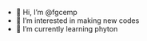 - 👋 Hi, I’m @fgcemp
- 👀 I’m interested in making new codes
- 🌱 I’m currently learning phyton

<!---
fgcemp/fgcemp is a ✨ special ✨ repository because its `README.md` (this file) appears on your GitHub profile.
You can click the Preview link to take a look at your changes.
--->
